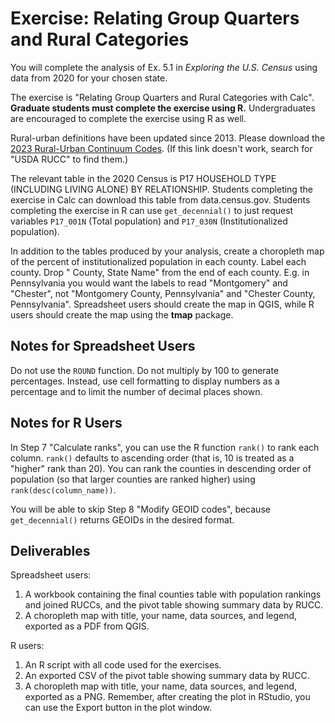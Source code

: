 # Exercise: Relating Group Quarters and Rural Categories

You will complete the analysis of Ex. 5.1 in *Exploring the U.S. Census* using data from 2020 for your chosen state.

The exercise is "Relating Group Quarters and Rural Categories with Calc". **Graduate students must complete the exercise using R.** Undergraduates are encouraged to complete the exercise using R as well.

Rural-urban definitions have been updated since 2013. Please download the [2023 Rural-Urban Continuum Codes](https://ers.usda.gov/sites/default/files/_laserfiche/DataFiles/53251/Ruralurbancontinuumcodes2023.csv?v=79750). (If this link doesn't work, search for "USDA RUCC" to find them.)

The relevant table in the 2020 Census is P17 HOUSEHOLD TYPE (INCLUDING LIVING ALONE) BY RELATIONSHIP. Students completing the exercise in Calc can download this table from data.census.gov. Students completing the exercise in R can use `get_decennial()` to just request variables `P17_001N` (Total population) and `P17_030N` (Institutionalized population).

In addition to the tables produced by your analysis, create a choropleth map of the percent of institutionalized population in each county. Label each county. Drop " County, State Name" from the end of each county. E.g. in Pennsylvania you would want the labels to read "Montgomery" and "Chester", not "Montgomery County, Pennsylvania" and "Chester County, Pennsylvania". Spreadsheet users should create the map in QGIS, while R users should create the map using the **tmap** package.

## Notes for Spreadsheet Users

Do not use the `ROUND` function. Do not multiply by 100 to generate percentages. Instead, use cell formatting to display numbers as a percentage and to limit the number of decimal places shown.

## Notes for R Users

In Step 7 "Calculate ranks", you can use the R function `rank()` to rank each column. `rank()` defaults to ascending order (that is, 10 is treated as a "higher" rank than 20). You can rank the counties in descending order of population (so that larger counties are ranked higher) using `rank(desc(column_name))`.

You will be able to skip Step 8 "Modify GEOID codes", because `get_decennial()` returns GEOIDs in the desired format.

## Deliverables

Spreadsheet users:

1. A workbook containing the final counties table with population rankings and joined RUCCs, and the pivot table showing summary data by RUCC.
2. A choropleth map with title, your name, data sources, and legend, exported as a PDF from QGIS.

R users:

1. An R script with all code used for the exercises.
2. An exported CSV of the pivot table showing summary data by RUCC.
3. A choropleth map with title, your name, data sources, and legend, exported as a PNG. Remember, after creating the plot in RStudio, you can use the Export button in the plot window.
